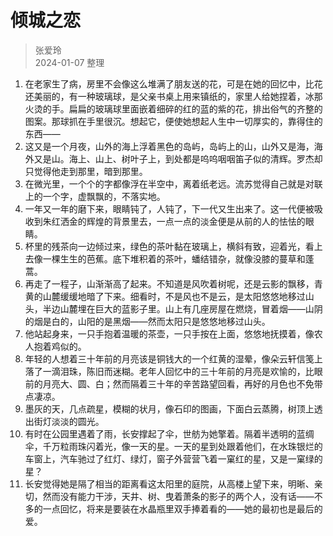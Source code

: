 # 倾城之恋
> 张爱玲  
> 2024-01-07 整理

1. 在老家生了病，房里不会像这么堆满了朋友送的花，可是在她的回忆中，比花还美丽的，有一种玻璃球，是父亲书桌上用来镇纸的，家里人给她捏着，冰那火烫的手。扁扁的玻璃球里面嵌着细碎的红的蓝的紫的花，排出俗气的齐整的图案。那球抓在手里很沉。想起它，便使她想起人生中一切厚实的，靠得住的东西——
2. 这又是一个月夜，山外的海上浮着黑色的岛屿，岛屿上的山，山外又是海，海外又是山。海上、山上、树叶子上，到处都是呜呜咽咽笛子似的清辉。罗杰却只觉得他走到那里，暗到那里。
3. 在微光里，一个个的字都像浮在半空中，离着纸老远。流苏觉得自己就是对联上的一个字，虚飘飘的，不落实地。
4. 一年又一年的磨下来，眼睛钝了，人钝了，下一代又生出来了。这一代便被吸收到朱红洒金的辉煌的背景里去，一点一点的淡金便是从前的人的怯怯的眼睛。
5. 杯里的残茶向一边倾过来，绿色的茶叶黏在玻璃上，横斜有致，迎着光，看上去像一棵生生的芭蕉。底下堆积着的茶叶，蟠结错杂，就像没膝的蔓草和蓬蒿。
6. 再走了一程子，山渐渐高了起来。不知道是风吹着树呢，还是云影的飘移，青黄的山麓缓缓地暗了下来。细看时，不是风也不是云，是太阳悠悠地移过山头，半边山麓埋在巨大的蓝影子里。山上有几座房屋在燃烧，冒着烟——山阴的烟是白的，山阳的是黑烟——然而太阳只是悠悠地移过山头。
7. 他站起身来，一只手抱着温暖的茶壶，一只手按在上面，悠悠地抚摸着，像农人抱着鸡似的。
8. 年轻的人想着三十年前的月亮该是铜钱大的一个红黄的湿晕，像朵云轩信笺上落了一滴泪珠，陈旧而迷糊。老年人回忆中的三十年前的月亮是欢愉的，比眼前的月亮大、圆、白；然而隔着三十年的辛苦路望回看，再好的月色也不免带点凄凉。
9. 墨灰的天，几点疏星，模糊的状月，像石印的图画，下面白云蒸腾，树顶上透出街灯淡淡的圆光。
10. 有时在公园里遇着了雨，长安撑起了伞，世舫为她擎着。隔着半透明的蓝绸伞，千万粒雨珠闪着光，像一天的星。一天的星到处跟着他们，在水珠银烂的车窗上，汽车驰过了红灯、绿灯，窗子外营营飞着一窠红的星，又是一窠绿的星？
11. 长安觉得她是隔了相当的距离看这太阳里的庭院，从高楼上望下来，明晰、亲切，然而没有能力干涉，天井、树、曳着萧条的影子的两个人，没有话——不多的一点回忆，将来是要装在水晶瓶里双手捧着看的——她的最初也是最后的爱。
